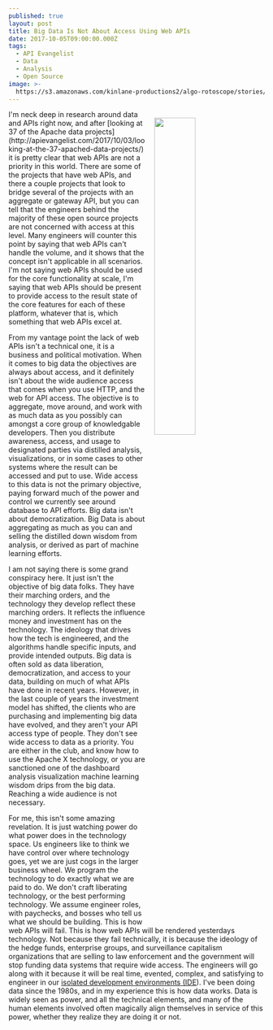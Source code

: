 ```yaml
---
published: true
layout: post
title: Big Data Is Not About Access Using Web APIs
date: 2017-10-05T09:00:00.000Z
tags:
  - API Evangelist
  - Data
  - Analysis
  - Open Source
image: >-
  https://s3.amazonaws.com/kinlane-productions2/algo-rotoscope/stories/dragon_close-up_yellow_collage.jpg
---
```

<p><img src="https://s3.amazonaws.com/kinlane-productions2/algo-rotoscope/stories/dragon_close-up_yellow_collage.jpg" align="right" width="40%" style="padding: 15px;" /></p>I'm neck deep in research around data and APIs right now, and after [looking at 37 of the Apache data projects](http://apievangelist.com/2017/10/03/looking-at-the-37-apached-data-projects/) it is pretty clear that web APIs are not a priority in this world. There are some of the projects that have web APIs, and there a couple projects that look to bridge several of the projects with an aggregate or gateway API, but you can tell that the engineers behind the majority of these open source projects are not concerned with access at this level. Many engineers will counter this point by saying that web APIs can't handle the volume, and it shows that the concept isn't applicable in all scenarios. I'm not saying web APIs should be used for the core functionality at scale, I'm saying that web APIs should be present to provide access to the result state of the core features for each of these platform, whatever that is, which something that web APIs excel at.

From my vantage point the lack of web APIs isn't a technical one, it is a business and political motivation. When it comes to big data the objectives are always about access, and it definitely isn't about the wide audience access that comes when you use HTTP, and the web for API access. The objective is to aggregate, move around, and work with as much data as you possibly can amongst a core group of knowledgable developers. Then you distribute awareness, access, and usage to designated parties via distilled analysis, visualizations, or in some cases to other systems where the result can be accessed and put to use. Wide access to this data is not the primary objective, paying forward much of the power and control we currently see around database to API efforts. Big data isn't about democratization. Big Data is about aggregating as much as you can and selling the distilled down wisdom from analysis, or derived as part of machine learning efforts.

I am not saying there is some grand conspiracy here. It just isn't the objective of big data folks. They have their marching orders, and the technology they develop reflect these marching orders. It reflects the influence money and investment has on the technology. The ideology that drives how the tech is engineered, and the algorithms handle specific inputs, and provide intended outputs. Big data is often sold as data liberation, democratization, and access to your data, building on much of what APIs have done in recent years. However, in the last couple of years the investment model has shifted, the clients who are purchasing and implementing big data have evolved, and they aren't your API access type of people. They don't see wide access to data as a priority. You are either in the club, and know how to use the Apache X technology, or you are sanctioned one of the dashboard analysis visualization machine learning wisdom drips from the big data. Reaching a wide audience is not necessary.

For me, this isn't some amazing revelation. It is just watching power do what power does in the technology space. Us engineers like to think we have control over where technology goes, yet we are just cogs in the larger business wheel. We program the technology to do exactly what we are paid to do. We don't craft liberating technology, or the best performing technology. We assume engineer roles, with paychecks, and bosses who tell us what we should be building. This is how web APIs will fail. This is how web APIs will be rendered yesterdays technology. Not because they fail technically, it is because the ideology of the hedge funds, enterprise groups, and surveillance capitalism organizations that are selling to law enforcement and the government will stop funding data systems that require wide access. The engineers will go along with it because it will be real time, evented, complex, and satisfying to engineer in our [isolated development environments (IDE](http://kinlane.com/2017/10/04/isolated-development-environments/)). I've been doing data since the 1980s, and in my experience this is how data works. Data is widely seen as power, and all the technical elements, and many of the human elements involved often magically align themselves in service of this power, whether they realize they are doing it or not.
